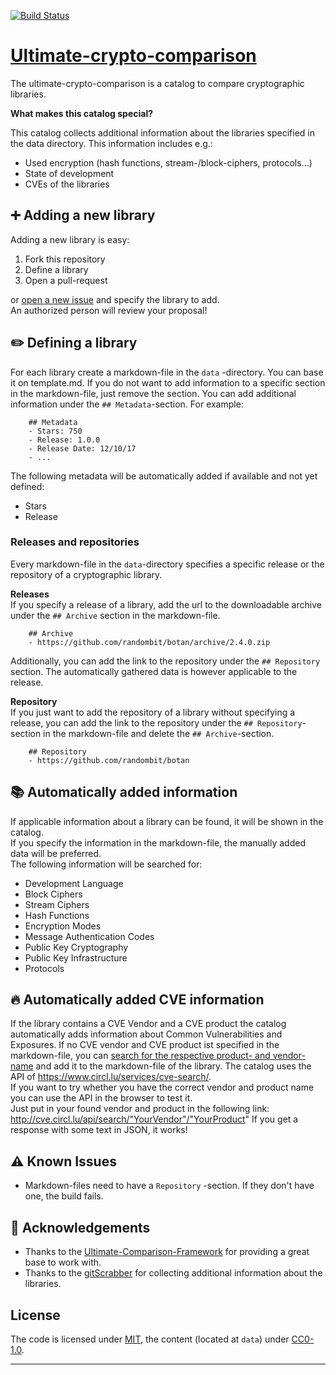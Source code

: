 [![Build Status](https://travis-ci.org/cryptocatalog/ultimate-crypto-comparison.svg?branch=master)](https://travis-ci.org/cryptocatalog/ultimate-crypto-comparison)

# [Ultimate-crypto-comparison](https://cryptocatalog.github.io/ultimate-crypto-comparison/)

The ultimate-crypto-comparison is a catalog to compare cryptographic libraries.

**What makes this catalog special?**

This catalog collects additional information about the libraries specified in the data directory. This information includes e.g.:
- Used encryption (hash functions, stream-/block-ciphers, protocols...)
- State of development
- CVEs of the libraries

## :heavy_plus_sign: Adding a new library

Adding a new library is easy:

1. Fork this repository
2. Define a library
3. Open a pull-request

or [open a new issue](https://github.com/cryptocatalog/ultimate-crypto-comparison/issues/new) and specify the library to add.  
An authorized person will review your proposal!

## :pencil2: Defining a library

For each library create a markdown-file in the `data` -directory. You can base it on template.md. 
If you do not want to add information to a specific section in the markdown-file, just remove the section. 
You can add additional information under the `## Metadata`-section. For example:

```
    ## Metadata
    - Stars: 750
    - Release: 1.0.0
    - Release Date: 12/10/17 
    - ...
```

The following metadata will be automatically added if available and not yet defined:
- Stars
- Release

### Releases and repositories
Every markdown-file in the `data`-directory specifies a specific release or the repository of a cryptographic library.

**Releases**  
If you specify a release of a library, add the url to the downloadable archive under the `## Archive` section in the markdown-file.

```
    ## Archive
    - https://github.com/randombit/botan/archive/2.4.0.zip
```

Additionally, you can add the link to the repository under the `## Repository` section. The automatically gathered data is however applicable to the release.

**Repository**  
If you just want to add the repository of a library without specifying a release, you can add the link to the repository under the `## Repository`-section in the markdown-file and delete the `## Archive`-section.  

```
    ## Repository
    - https://github.com/randombit/botan
```

## :books: Automatically added information
If applicable information about a library can be found, it will be shown in the catalog.  
If you specify the information in the markdown-file, the manually added data will be preferred.  
The following information will be searched for:
- Development Language
- Block Ciphers
- Stream Ciphers
- Hash Functions
- Encryption Modes
- Message Authentication Codes
- Public Key Cryptography
- Public Key Infrastructure
- Protocols

## :fire: Automatically added CVE information
If the library contains a CVE Vendor and a CVE product the catalog automatically adds information about Common Vulnerabilities and Exposures. If no CVE vendor and CVE product ist specified in the markdown-file, you can [search for the respective product- and vendor-name](https://cve.circl.lu/browse) and add it to the markdown-file of the library. The catalog uses the API of https://www.circl.lu/services/cve-search/.  
If you want to try whether you have the correct vendor and product name you can use the API in the browser to test it.  
Just put in your found vendor and product in the following link: http://cve.circl.lu/api/search/"YourVendor"/"YourProduct"
If you get a response with some text in JSON, it works!

## :warning: Known Issues
- Markdown-files need to have a `Repository` -section. If they don't have one, the build fails.

## :crown: Acknowledgements
- Thanks to the [Ultimate-Comparison-Framework](https://github.com/ultimate-comparisons/ultimate-comparison-BASE) for providing a great base to work with.  
- Thanks to the [gitScrabber](https://github.com/Eyenseo/gitScrabber) for collecting additional information about the libraries.

## License

The code is licensed under [MIT], the content (located at `data`) under [CC0-1.0].

  [CC0-1.0]: https://creativecommons.org/publicdomain/zero/1.0/

<hr />

  [MIT]: https://opensource.org/licenses/MIT
  [CC-BY-SA-4.0]: http://creativecommons.org/licenses/by-sa/4.0/
